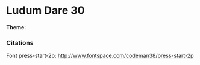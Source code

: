 # Ludum Dare 30

#### Theme: <theme>

### Citations
Font press-start-2p: http://www.fontspace.com/codeman38/press-start-2p